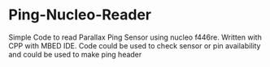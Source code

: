 # Ping-Nucleo-Reader
Simple Code to read Parallax Ping Sensor using nucleo f446re. Written with CPP with MBED IDE. Code could be used to check sensor or pin availability and could be used to make ping header
